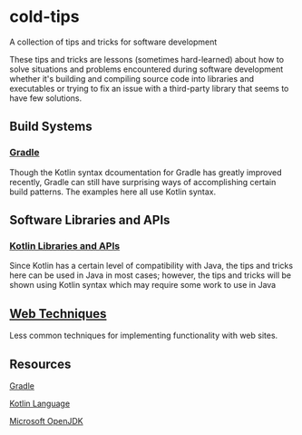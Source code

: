 # cold-tips
A collection of tips and tricks for software development

These tips and tricks are lessons (sometimes hard-learned) about how to solve
situations and problems encountered during software development whether it's
building and compiling source code into libraries and executables or trying
to fix an issue with a third-party library that seems to have few solutions.

## Build Systems

### [Gradle](build-systems/gradle/README.md)
Though the Kotlin syntax dcoumentation for Gradle has greatly improved recently,
Gradle can still have surprising ways of accomplishing certain build patterns.
The examples here all use Kotlin syntax.

## Software Libraries and APIs

### [Kotlin Libraries and APIs](libraries/kotlin/README.md)
Since Kotlin has a certain level of compatibility with Java, the tips and
tricks here can be used in Java in most cases; however, the tips and tricks
will be shown using Kotlin syntax which may require some work to use in Java

## [Web Techniques](web-techniques/README.md)
Less common techniques for implementing functionality with web sites.

## Resources

[Gradle](https://gradle.org/)

[Kotlin Language](https://kotlinlang.org)

[Microsoft OpenJDK](https://www.microsoft.com/openjdk)



